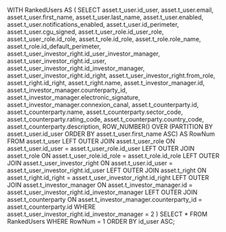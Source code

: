 



WITH RankedUsers AS (
    SELECT 
        asset.t_user.id_user,
        asset.t_user.email,
        asset.t_user.first_name,
        asset.t_user.last_name,
        asset.t_user.enabled,
        asset.t_user.notifications_enabled,
        asset.t_user.id_perimeter,
        asset.t_user.cgu_signed,
        asset.t_user_role.id_user_role,
        asset.t_user_role.id_role,
        asset.t_role.id_role,
        asset.t_role.role_name,
        asset.t_role.id_default_perimeter,
        asset.t_user_investor_right.id_user_investor_manager,
        asset.t_user_investor_right.id_user,
        asset.t_user_investor_right.id_investor_manager,
        asset.t_user_investor_right.id_right,
        asset.t_user_investor_right.from_role,
        asset.t_right.id_right,
        asset.t_right.name,
        asset.t_investor_manager.id,
        asset.t_investor_manager.counterparty_id,
        asset.t_investor_manager.electronic_signature,
        asset.t_investor_manager.connexion_canal,
        asset.t_counterparty.id,
        asset.t_counterparty.name,
        asset.t_counterparty.sector_code,
        asset.t_counterparty.rating_code,
        asset.t_counterparty.country_code,
        asset.t_counterparty.description,
        ROW_NUMBER() OVER (PARTITION BY asset.t_user.id_user ORDER BY asset.t_user.first_name ASC) AS RowNum
    FROM asset.t_user
    LEFT OUTER JOIN asset.t_user_role
        ON asset.t_user.id_user = asset.t_user_role.id_user
    LEFT OUTER JOIN asset.t_role
        ON asset.t_user_role.id_role = asset.t_role.id_role
    LEFT OUTER JOIN asset.t_user_investor_right
        ON asset.t_user.id_user = asset.t_user_investor_right.id_user
    LEFT OUTER JOIN asset.t_right
        ON asset.t_right.id_right = asset.t_user_investor_right.id_right
    LEFT OUTER JOIN asset.t_investor_manager
        ON asset.t_investor_manager.id = asset.t_user_investor_right.id_investor_manager
    LEFT OUTER JOIN asset.t_counterparty
        ON asset.t_investor_manager.counterparty_id = asset.t_counterparty.id
    WHERE asset.t_user_investor_right.id_investor_manager = 2
)
SELECT * FROM RankedUsers
WHERE RowNum = 1
ORDER BY id_user ASC;
